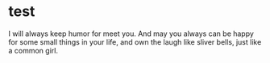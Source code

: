 # test
I will always keep humor for meet you.
And may you always can be happy for some small things in your life, and own the laugh like sliver bells, just like a common girl.
